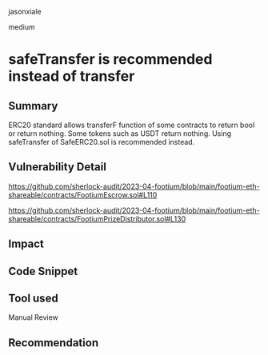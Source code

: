 jasonxiale

medium

# safeTransfer is recommended instead of transfer

## Summary
ERC20 standard allows transferF function of some contracts to return bool or return nothing.
Some tokens such as USDT return nothing.
Using safeTransfer of SafeERC20.sol is recommended instead.

## Vulnerability Detail
https://github.com/sherlock-audit/2023-04-footium/blob/main/footium-eth-shareable/contracts/FootiumEscrow.sol#L110

https://github.com/sherlock-audit/2023-04-footium/blob/main/footium-eth-shareable/contracts/FootiumPrizeDistributor.sol#L130
## Impact

## Code Snippet

## Tool used

Manual Review

## Recommendation
